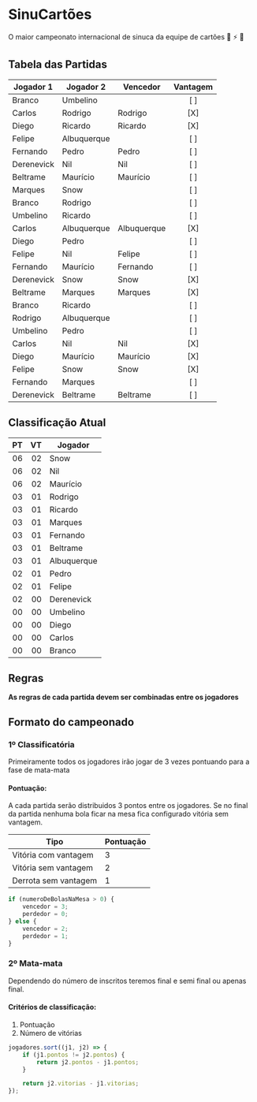 # SinuCartões
O maior campeonato internacional de sinuca da equipe de cartões 🤘 ⚡️ 🎱

## Tabela das Partidas

| Jogador 1   | Jogador 2   | Vencedor    | Vantagem
| ----------- | ----------- | ----------- | :------:
| Branco      | Umbelino    |             | [ ]
| Carlos      | Rodrigo     | Rodrigo     | [X]
| Diego       | Ricardo     | Ricardo     | [X]
| Felipe      | Albuquerque |             | [ ]
| Fernando    | Pedro       | Pedro       | [ ]
| Derenevick  | Nil         | Nil         | [ ]
| Beltrame    | Maurício    | Maurício    | [ ]
| Marques     | Snow        |             | [ ]
| Branco      | Rodrigo     |             | [ ]
| Umbelino    | Ricardo     |             | [ ]
| Carlos      | Albuquerque | Albuquerque | [X]
| Diego       | Pedro       |             | [ ]
| Felipe      | Nil         | Felipe      | [ ]
| Fernando    | Maurício    | Fernando    | [ ]
| Derenevick  | Snow        | Snow        | [X]
| Beltrame    | Marques     | Marques     | [X]
| Branco      | Ricardo     |             | [ ]
| Rodrigo     | Albuquerque |             | [ ]
| Umbelino    | Pedro       |             | [ ]
| Carlos      | Nil         | Nil         | [X]
| Diego       | Maurício    | Maurício    | [X]
| Felipe      | Snow        | Snow        | [X]
| Fernando    | Marques     |             | [ ]
| Derenevick  | Beltrame    | Beltrame    | [ ]

## Classificação Atual

| PT | VT | Jogador
| -: | -: | -------
| 06 | 02 | Snow
| 06 | 02 | Nil
| 06 | 02 | Maurício
| 03 | 01 | Rodrigo
| 03 | 01 | Ricardo
| 03 | 01 | Marques
| 03 | 01 | Fernando
| 03 | 01 | Beltrame
| 03 | 01 | Albuquerque
| 02 | 01 | Pedro
| 02 | 01 | Felipe
| 02 | 00 | Derenevick
| 00 | 00 | Umbelino
| 00 | 00 | Diego
| 00 | 00 | Carlos
| 00 | 00 | Branco

## Regras
**As regras de cada partida devem ser combinadas entre os jogadores**

## Formato do campeonado
### 1º Classificatória
Primeiramente todos os jogadores irão jogar de 3 vezes pontuando para a fase de mata-mata

#### Pontuação:
A cada partida serão distribuidos 3 pontos entre os jogadores. Se no final da partida nenhuma bola ficar na mesa fica configurado vitória sem vantagem.

Tipo | Pontuação
---- | ---------
Vitória com vantagem | 3
Vitória sem vantagem | 2
Derrota sem vantagem | 1


```javascript
if (numeroDeBolasNaMesa > 0) {
    vencedor = 3;
    perdedor = 0;
} else {
    vencedor = 2;
    perdedor = 1;
} 
```


### 2º Mata-mata
Dependendo do número de inscritos teremos final e semi final ou apenas final.

#### Critérios de classificação:

1. Pontuação
2. Número de vitórias

```javascript
jogadores.sort((j1, j2) => {
    if (j1.pontos != j2.pontos) {
        return j2.pontos - j1.pontos;
    }

    return j2.vitorias - j1.vitorias;
});
```
